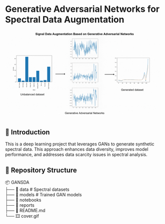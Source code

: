 # Generative Adversarial Networks for Spectral Data Augmentation

![Cover](cover.gif)

## 🚀 Introduction
This is a deep learning project that leverages GANs to generate synthetic spectral data. This approach enhances data diversity, improves model performance, and addresses data scarcity issues in spectral analysis.

## 📂 Repository Structure
📦 GANSDA   
├── 📁 data # Spectral datasets  
├── 📁 models # Trained GAN models  
├── 📁 notebooks   
├── 📁 reports   
├── 📝 README.md   
└── 🎞️ cover.gif  
